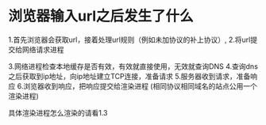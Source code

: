 # 浏览器输入url之后发生了什么

1.首先浏览器会获取url，接着处理url规则（例如未加协议的补上协议）,
2.将url提交给网络请求进程

3.网络进程检查本地缓存是否有效，有效就直接使用，无效就查询DNS
4.查询dns之后获取到ip地址，向ip地址建立TCP连接，准备请求
5.服务器收到请求，准备响应
6.浏览器收到响应，把响应提交给渲染进程
(相同协议相同域名的站点公用一个渲染进程)

具体渲染进程怎么渲染的请看1.3
